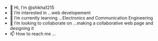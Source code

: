 - 👋 Hi, I’m @shikha1215
- 👀 I’m interested in ...web developement 
- 🌱 I’m currently learning ...Electronics and Communication Engineering  
- 💞️ I’m looking to collaborate on ...making a collaborative web page and designing it 
- 📫 How to reach me ...

<!---
shikha1215/shikha1215 is a ✨ special ✨ repository because its `README.md` (this file) appears on your GitHub profile.
You can click the Preview link to take a look at your changes.
--->
